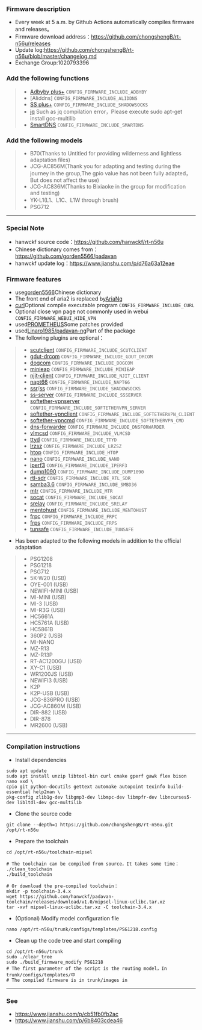### Firmware description ###
* Every week at 5 a.m. by Github Actions automatically compiles firmware and releases。
* Firmware download address：https://github.com/chongshengB/rt-n56u/releases
* Update log:https://github.com/chongshengB/rt-n56u/blob/master/changelog.md
* Exchange Group:1020793396

### Add the following functions ###
>- [Adbyby plus+](https://github.com/coolsnowwolf/lede) ```CONFIG_FIRMWARE_INCLUDE_ADBYBY```
>- [Aliddns] ```CONFIG_FIRMWARE_INCLUDE_ALIDDNS```
>- [SS plus+](https://github.com/coolsnowwolf/lede) ```CONFIG_FIRMWARE_INCLUDE_SHADOWSOCKS```
>- [jq](https://github.com/stedolan/jq) Such as jq compilation error，Please execute sudo apt-get install gcc-multilib 
>- [SmartDNS](https://github.com/pymumu/smartdns) ```CONFIG_FIRMWARE_INCLUDE_SMARTDNS```

### Add the following models ###
>- B70(Thanks to Untitled for providing wilderness and lightless adaptation files)
>- JCG-AC856M(Thank you for adapting and testing during the journey in the group,The gpio value has not been fully adapted，But does not affect the use)
>- JCG-AC836M(Thanks to Bixiaoke in the group for modification and testing)
>- YK-L1(L1、L1C、L1W through brush)
>- PSG712

***

### Special Note ###
* hanwckf source code：https://github.com/hanwckf/rt-n56u
* Chinese dictionary comes from：https://github.com/gorden5566/padavan
* hanwckf update log：https://www.jianshu.com/p/d76a63a12eae

### Firmware features ###
- use[gorden5566](https://github.com/gorden5566/padavan)Chinese dictionary
- The front end of aria2 is replaced by[AriaNg](https://github.com/mayswind/AriaNg)
- [curl](https://github.com/curl/curl)Optional compile executable program ```CONFIG_FIRMWARE_INCLUDE_CURL```
- Optional close vpn page not commonly used in webui ```CONFIG_FIRMWARE_WEBUI_HIDE_VPN```
- used[PROMETHEUS](http://pm.freize.net/index.html)Some patches provided
- used[Linaro1985/padavan-ng](https://gitlab.com/padavan-ng/padavan-ng)Part of the package
- The following plugins are optional：
>- [scutclient](https://github.com/hanwckf/scutclient) ```CONFIG_FIRMWARE_INCLUDE_SCUTCLIENT```
>- [gdut-drcom](https://github.com/chenhaowen01/gdut-drcom) ```CONFIG_FIRMWARE_INCLUDE_GDUT_DRCOM```
>- [dogcom](https://github.com/hanwckf/dogcom) ```CONFIG_FIRMWARE_INCLUDE_DOGCOM```
>- [minieap](https://github.com/hanwckf/minieap) ```CONFIG_FIRMWARE_INCLUDE_MINIEAP```
>- [njit-client](https://github.com/hanwckf/njit8021xclient) ```CONFIG_FIRMWARE_INCLUDE_NJIT_CLIENT```
>- [napt66](https://github.com/mzweilin/napt66) ```CONFIG_FIRMWARE_INCLUDE_NAPT66```
>- [ssr](https://github.com/shadowsocksr-backup/shadowsocksr-libev)/[ss](https://github.com/shadowsocks/shadowsocks-libev) ```CONFIG_FIRMWARE_INCLUDE_SHADOWSOCKS```
>- [ss-server](https://github.com/shadowsocks/shadowsocks-libev) ```CONFIG_FIRMWARE_INCLUDE_SSSERVER```
>- [softether-vpnserver](https://github.com/SoftEtherVPN/SoftEtherVPN_Stable) ```CONFIG_FIRMWARE_INCLUDE_SOFTETHERVPN_SERVER```
>- [softether-vpnclient](https://github.com/SoftEtherVPN/SoftEtherVPN_Stable) ```CONFIG_FIRMWARE_INCLUDE_SOFTETHERVPN_CLIENT```
>- [softether-vpncmd](https://github.com/SoftEtherVPN/SoftEtherVPN_Stable) ```CONFIG_FIRMWARE_INCLUDE_SOFTETHERVPN_CMD```
>- [dns-forwarder](https://github.com/aa65535/hev-dns-forwarder) ```CONFIG_FIRMWARE_INCLUDE_DNSFORWARDER```
>- [vlmcsd](https://github.com/hanwckf/vlmcsd) ```CONFIG_FIRMWARE_INCLUDE_VLMCSD```
>- [ttyd](https://github.com/tsl0922/ttyd) ```CONFIG_FIRMWARE_INCLUDE_TTYD```
>- [lrzsz](https://ohse.de/uwe/software/lrzsz.html) ```CONFIG_FIRMWARE_INCLUDE_LRZSZ```
>- [htop](https://hisham.hm/htop/releases/) ```CONFIG_FIRMWARE_INCLUDE_HTOP```
>- [nano](https://www.nano-editor.org/dist/) ```CONFIG_FIRMWARE_INCLUDE_NANO```
>- [iperf3](https://github.com/esnet/iperf) ```CONFIG_FIRMWARE_INCLUDE_IPERF3```
>- [dump1090](https://github.com/hanwckf/dump1090) ```CONFIG_FIRMWARE_INCLUDE_DUMP1090```
>- [rtl-sdr](https://github.com/osmocom/rtl-sdr) ```CONFIG_FIRMWARE_INCLUDE_RTL_SDR```
>- [samba3.6](https://gitlab.com/padavan-ng/padavan-ng/tree/master/trunk/user/samba36) ```CONFIG_FIRMWARE_INCLUDE_SMBD36```
>- [mtr](https://github.com/traviscross/mtr) ```CONFIG_FIRMWARE_INCLUDE_MTR```
>- [socat](http://www.dest-unreach.org/socat) ```CONFIG_FIRMWARE_INCLUDE_SOCAT```
>- [srelay](https://socks-relay.sourceforge.io) ```CONFIG_FIRMWARE_INCLUDE_SRELAY```
>- [mentohust](https://github.com/hanwckf/mentohust-1) ```CONFIG_FIRMWARE_INCLUDE_MENTOHUST```
>- [frpc](https://github.com/fatedier/frp) ```CONFIG_FIRMWARE_INCLUDE_FRPC```
>- [frps](https://github.com/fatedier/frp) ```CONFIG_FIRMWARE_INCLUDE_FRPS```
>- [tunsafe](https://github.com/TunSafe/TunSafe) ```CONFIG_FIRMWARE_INCLUDE_TUNSAFE```

- Has been adapted to the following models in addition to the official adaptation
>- PSG1208
>- PSG1218
>- PSG712
>- 5K-W20 (USB)
>- OYE-001 (USB)
>- NEWIFI-MINI (USB)
>- MI-MINI (USB)
>- MI-3 (USB)
>- MI-R3G (USB)
>- HC5661A
>- HC5761A (USB)
>- HC5861B
>- 360P2 (USB)
>- MI-NANO
>- MZ-R13
>- MZ-R13P
>- RT-AC1200GU (USB)
>- XY-C1 (USB)
>- WR1200JS (USB)
>- NEWIFI3 (USB)
>- K2P
>- K2P-USB (USB)
>- JCG-836PRO (USB)
>- JCG-AC860M (USB)
>- DIR-882 (USB)
>- DIR-878
>- MR2600 (USB)

***

### Compilation instructions ###

* Install dependencies
```shell
sudo apt update
sudo apt install unzip libtool-bin curl cmake gperf gawk flex bison nano xxd \
cpio git python-docutils gettext automake autopoint texinfo build-essential help2man \
pkg-config zlib1g-dev libgmp3-dev libmpc-dev libmpfr-dev libncurses5-dev libltdl-dev gcc-multilib
```
* Clone the source code
```shell
git clone --depth=1 https://github.com/chongshengB/rt-n56u.git /opt/rt-n56u
```
* Prepare the toolchain
```shell
cd /opt/rt-n56u/toolchain-mipsel

# The toolchain can be compiled from source，It takes some time：
./clean_toolchain
./build_toolchain

# Or download the pre-compiled toolchain：
mkdir -p toolchain-3.4.x
wget https://github.com/hanwckf/padavan-toolchain/releases/download/v1.0/mipsel-linux-uclibc.tar.xz
tar -xvf mipsel-linux-uclibc.tar.xz -C toolchain-3.4.x
```
* (Optional) Modify model configuration file
```shell
nano /opt/rt-n56u/trunk/configs/templates/PSG1218.config
```
* Clean up the code tree and start compiling
```shell
cd /opt/rt-n56u/trunk
sudo ./clear_tree
sudo ./build_firmware_modify PSG1218
# The first parameter of the script is the routing model，In trunk/configs/templates/中
# The compiled firmware is in trunk/images in
```

***

### See ###
- https://www.jianshu.com/p/cb51fb0fb2ac
- https://www.jianshu.com/p/6b8403cdea46
